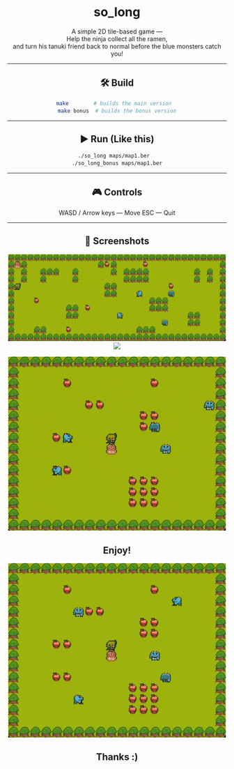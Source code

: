 <div align="center">

# so_long

A simple 2D tile-based game —  
Help the ninja collect all the ramen,  
and turn his tanuki friend back to normal before the blue monsters catch you!


---

## 🛠️ Build

```bash
make        # builds the main version  
make bonus  # builds the bonus version
````

---

## ▶️ Run (Like this)

```bash
./so_long maps/map1.ber  
./so_long_bonus maps/map1.ber
```

---

## 🎮 Controls

WASD / Arrow keys — Move
ESC — Quit

---

## 📸 Screenshots

<p align="center">
  <img src="assets/map1.gif" width="500"/>
  <img src="assets/map2.gif" width="500"/>
</p>

<p align="center">
  <img src="assets/map3_lose.gif" width="500"/>
</p>

## Enjoy!

<p align="center">
  <img src="assets/map3.gif" width="500"/>
</p>

## Thanks :)


</div>

